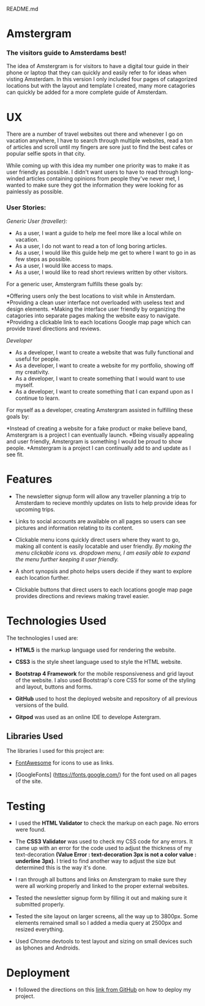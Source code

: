 README.md

# Amstergram 
### The visitors guide to Amsterdams best!

The idea of Amstergram is for visitors to have a digital tour guide in their phone or laptop that they can 
quickly and easily refer to for ideas when visting Amsterdam. In this version I only included four pages of
catagorized locations but with the layout and template I created, many more catagories can quickly be added
for a more complete guide of Amsterdam.

# UX

There are a number of travel websites out there and whenever I go on vacation anywhere, I have to search through
multiple websites, read a ton of articles and scroll until my fingers are sore just to find the best cafes or popular
selfie spots in that city. 

While coming up with this idea my number one priority was to make it as user friendly as possible.
I didn't want users to have to read through long-winded articles containing opinions from people they've never met, I 
wanted to make sure they got the information they were looking for as painlessly as possible.

### User Stories:

*Generic User (traveller):*

* As a user, I want a guide to help me feel more like a local while on vacation.
* As a user, I do not want to read a ton of long boring articles.
* As a user, I would like this guide help me get to where I want to go in as few steps as possible.
* As a user, I would like access to maps.
* As a user, I would like to read short reviews written by other visitors.

For a generic user, Amstergram fulfills these goals by:

*Offering users only the best locations to visit while in Amsterdam.
*Providing a clean user interface not overloaded with useless text and design elements.
*Making the interface user friendly by organizing the catagories into separate pages making the website easy to navigate.
*Providing a clickable link to each locations Google map page which can provide travel directions and reviews.

*Developer*

* As a developer, I want to create a website that was fully functional and useful for people.
* As a developer, I want to create a website for my portfolio, showing off my creativity.
* As a developer, I want to create something that I would want to use myself.
* As a developer, I want to create something that I can expand upon as I continue to learn.

For myself as a developer, creating Amstergram assisted in fulfilling these goals by:

*Instead of creating a website for a fake product or make believe band, Amstergram is a project I can eventually launch.
*Being visually appealing and user friendly, Amstergram is something I would be proud to show people.
*Amstergram is a project I can continually add to and update as I see fit.

# Features

* The newsletter signup form will allow any traveller planning a trip to Amsterdam to recieve monthly updates 
on lists to help provide ideas for upcoming trips.

* Links to social accounts are available on all pages so users can see pictures and information relating to its content.

* Clickable menu icons quickly direct users where they want to go, making all content is easily locatable and user friendly.
 *By making the menu clickable icons vs. dropdown menu, I am easily able to expand the menu further keeping it user friendly.*
 
* A short synopsis and photo helps users decide if they want to explore each location further.

* Clickable buttons that direct users to each locations google map page provides directions and reviews making travel easier.

# Technologies Used

The technologies I used are:

* **HTML5** is the markup language used for rendering the website.

* **CSS3** is the style sheet language used to style the HTML website.

* **Bootstrap 4 Framework** for the mobile responsiveness and grid layout of the website. I also used Bootstrap's core CSS 
for some of the styling and layout, buttons and forms.

* **GitHub** used to host the deployed website and repository of all previous versions of the build.

* **Gitpod** was used as an online IDE to develope Astergram.

## Libraries Used

The libraries I used for this project are:

* [FontAwesome](https://fontawesome.com/6?next=%2F) for icons to use as links.

* [GoogleFonts] (https://fonts.google.com/) for the font used on all pages of the site.

# Testing

* I used the **HTML Validator** to check the markup on each page. No errors were found.

* The **CSS3 Validator** was used to check my CSS code for any errors. It came up with an error for the code used to
adjust the thickness of my text-decoration **(Value Error : text-decoration 3px is not a color value : underline 3px)**.
I tried to find another way to adjust the size but determined this is the way it's done.

* I ran through all buttons and links on Amstergram to make sure they were all working properly and linked to the proper
external websites.

* Tested the newsletter signup form by filling it out and making sure it submitted properly.

* Tested the site layout on larger screens, all the way up to 3800px. Some elements remained small so I added a media query
at 2500px and resized everything.

* Used Chrome devtools to test layout and sizing on small devices such as Iphones and Androids.

# Deployment

* I followed the directions on this [link from GitHub](https://help.github.com/en/github/working-with-github-pages/configuring-a-publishing-source-for-your-github-pages-site) on how to deploy my project.



















